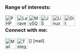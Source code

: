### Range of interests:

<img align="left" alt="PHP" width="36px" src="https://cdn.jsdelivr.net/gh/devicons/devicon/icons/php/php-plain.svg" />
<img align="left" alt="Laravel" width="36px" src="https://cdn.jsdelivr.net/gh/devicons/devicon/icons/laravel/laravel-plain-wordmark.svg" />
<img align="left" alt="MySQL" width="36px" src="https://cdn.jsdelivr.net/gh/devicons/devicon/icons/mysql/mysql-plain-wordmark.svg" />
<img align="left" alt="JS" width="36px" src="https://cdn.jsdelivr.net/gh/devicons/devicon/icons/javascript/javascript-original.svg" />
<img align="left" alt="Linux" width="36px" src="https://cdn.jsdelivr.net/gh/devicons/devicon/icons/linux/linux-original.svg" />
<img align="left" alt="Git" width="36px" src="https://cdn.jsdelivr.net/gh/devicons/devicon/icons/github/github-original.svg" />
<br />

### Connect with me:

[<img align="left" alt="Mail" width="36px" src="https://user-images.githubusercontent.com/64479736/161626857-a6310825-3c62-4aec-bda1-b00bc28adb7b.png" />] [mail]
[<img align="left" alt="Telegram" width="36px" src="https://user-images.githubusercontent.com/64479736/161627055-396d1151-8554-4108-a8de-d976d1c35ef1.png" />][telegram]

[telegram]: https://t.me/kalpovskii          
          
